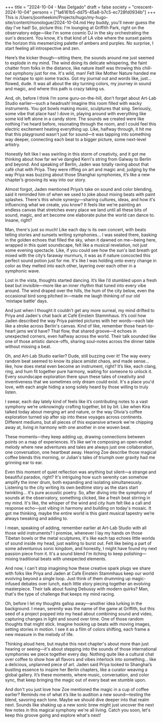 +++
title = "2024-10-04 - Max Delgado"
draft = false
society = "crescent-2024-10-04"
persons = ["1a6161b5-dd75-45a8-b7c5-ec728fd0934b"]
+++
This is /Users/joonheekim/Projects/hugo/my-hugo-site/content/monologue/2024-10-04.md
Hey buddy, you'll never guess the day I've had!
So, picture this: I'm lounging at Griffith Park, right on the observatory edge—like I'm some cosmic DJ in the sky orchestrating the sun's descent. You know, it's that kind of LA vibe where the sunset paints the horizon this mesmerizing palette of ambers and purples. No surprise, I start feeling all introspective and zen.

Here’s the kicker though—sitting there, the sounds around me just seemed to explode in my mind. The wind doing its delicate whispering, the faint chatter from folks in the distance, like nature itself was throwing this chill-out symphony just for me. It's wild, man! Felt like Mother Nature handed me her mixtape to spin some tracks. Got my journal out and words like, just... flowed, dude. It was all about the sky turning colors, my journey in sound and magic, and where this path is crazy taking us.

And, oh, before I think I’m some guru-on-the-hill, don't forget about Art-Lab Studio earlier—such a headrush! Imagine this room filled with wacky instruments. You got bowls making music, sculptures that sing. Seriously, some vibe that place has! I dove in, playing around with everything like some kid left alone in a candy store. The sounds we created were like nothing I've heard before, resonating through the room, and I could feel this electric excitement heating everything up. Like, halfway through, it hit me that this playground wasn't just for sound—it was tapping into something way deeper, connecting each beat to a bigger picture, some next-level artistry. 

Honestly felt like I was swirling in this storm of creativity, and it got me thinking about how far we've dangled Kerri's string from Galway to Berlin and beyond. And speaking of Berlin, Jaden was totally raving about that café chat with Priya. They were riffing on art and magic and, judging by the way Priya was buzzing about those Shanghai symphonies, it’s like a new chapter’s grooving its way into our story.

Almost forgot, Jaden mentioned Priya’s take on sound and color blending, said it reminded him of when we used to joke about mixing beats with paint splashes. There's this whole synergy—sharing cultures, ideas, and how it's influencing what we create, you know? It feels like we're painting an endless canvas that stretches every place we land until all these bits of sound, magic, and art become one elaborate pulse the world can dance to. Insane, right?

Man, there's just so much! Like each day is its own concert, with beats telling stories and sunsets writing symphonies...
I was seated there, basking in the golden echoes that filled the sky, when it dawned on me—being here, wrapped in this quiet soundscape, felt like a musical revelation, not just some evening spectacle. Like, if you could see how the sun's last breath got mixed with the city’s faraway murmurs, it was as if nature concocted this perfect sound potion just for me. It's like I was holding onto every change in color as they melted into each other, layering over each other in a symphonic wave.

Lost in the vista, thoughts started dancing. It’s like I’d stumbled upon a fresh beat but invisible—more like an inner rhythm that tuned into every vibe around. The wind draped over the hills, the hum of the city below, even the occasional bird song pitched in—made me laugh thinking of our old 'mixtape battle' days. 

And just when I thought it couldn’t get any more surreal, my mind drifted to Priya and Jaden's chat back at Café Einstein Stammhaus. It’s cool how Jaden described the way Priya painted pictures with her words—each tale like a stroke across Berlin's canvas. Kind of like, remember those heart-to-heart jams we'd have? That flow, that shared groove—it echoes in unexpected corners, even halfway across the world. Their talk sounded like one of those artistic dance-offs, sharing soul-notes across the dinner table without missing a beat. 

Oh, and Art-Lab Studio earlier? Dude, still buzzing over it! The way every random beat seemed to know its place amidst chaos, and made sense... like, how does metal even become an instrument, right? It’s like, each clang, ring, and hum fit together pure harmony, waiting for someone to unlock it. Every soundscape exploration there spun these tales of creativity and inventiveness that we sometimes only dream could exist. It's a place you'd love, with each angle hiding a song solely heard by those willing to truly listen.

I swear, each day lately kind of feels like it’s contributing notes to a vast symphony we’re unknowingly crafting together, bit by bit. Like when Kira talked today about merging art and nature, or the way Olivia's coffee exploration turned sip after sip into these voyages across continents. Different mediums, but all pieces of this expansive artwork we're chipping away at, living in harmony with one another in one woven beat.

These moments—they keep adding up, drawing connections between points on a map of experiences. It’s like we're composing an open-ended melody where new adventures and tales are always just one collaboration, one conversation, one heartbeat away. Hearing Zoe describe those magical coffee blends this morning, or Julian's tales of triumph over gravity had me grinning ear to ear.

Even this moment of quiet reflection was anything but silent—a strange and beautiful paradox, right? It's intriguing how such serenity can somehow amplify the inner drum, both expanding and isolating simultaneously. Listening to the city writing its own bedtime story as the stars start twinkling... it's pure acoustic poetry.
So, after diving into the symphony of sounds at the observatory, something clicked, like a fresh beat stirring in my mind. It's like, the whisper of the wind and city hum felt like a call and response echo—just vibing in harmony and building on today's mosaic. It got me thinking, maybe the entire world is this giant musical tapestry we’re always tweaking and adding to.

I mean, speaking of adding, remember earlier at Art-Lab Studio with all those wild instruments? I promise, whenever I lay my hands on those Tibetan bowls or the metal sculptures, it's like each tap echoes little worlds of sound inside my head, just waiting to burst out. Felt like being a part of some adventurous sonic kingdom, and honestly, I might have found my next passion piece from it. It's a sound blend I'm itching to keep polishing—mixing traditional beats with unexpected elements.

And now, I can't stop imagining how these creative spark plugs we share with folks like Priya and Jaden at Cafe Einstein Stammhaus keep our world evolving beyond a single loop. Just think of them drumming up magic-infused debates over lunch, each little story piecing together an evolving masterpiece. Their talk about fusing Debussy with modern quirks? Man, that's the type of challenge that keeps my mind racing.

Oh, before I let my thoughts gallop away—another idea lurking in the background. I mean, serenity was the name of the game at Griffith, but this seed of a project popped into my head about combining sound and video, capturing changes in light and sound over time. One of those random thoughts that might stick. Imagine hooking up beats with moving images, setting stories in motion. I see it as a film of colors shifting, each frame a new measure in the melody of life.

Thinking aloud here, but maybe this next chapter's about more than just hearing or seeing—it's about stepping into the sounds of those international symphonies we piece together every day. Nothing quite like a cultural chat over coffee to show how all flavors and vibes interlock into something... like a delicious, unplanned piece of art. Jaden said Priya looked to Shanghai’s bustling essence to inspire her Berlin chapters, like a curator weaving a global gallery. It’s these moments, where music, conversation, and color sync, that keep bringing the magic out of every beat we stumble upon.

And don't you just love how Zoe mentioned the magic in a cup of coffee earlier? Reminds me of what it’s like to audition a new sound—testing the blend, savoring each tone. Maybe we should dive deeper into that realm next. Sounds like shaking up a new sonic brew might just uncover the next few notes in this magical symphony we're all living.
Catch you soon, let's keep this groove going and explore what's next!
